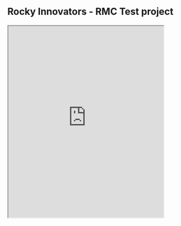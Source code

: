 ## Rocky Innovators - RMC Test project
<iframe
    allow="microphone;"
    width="350"
    height="430"
    src="https://console.dialogflow.com/api-client/demo/embedded/bcf1b973-0963-4d53-9665-388ed278c93c">
</iframe>
